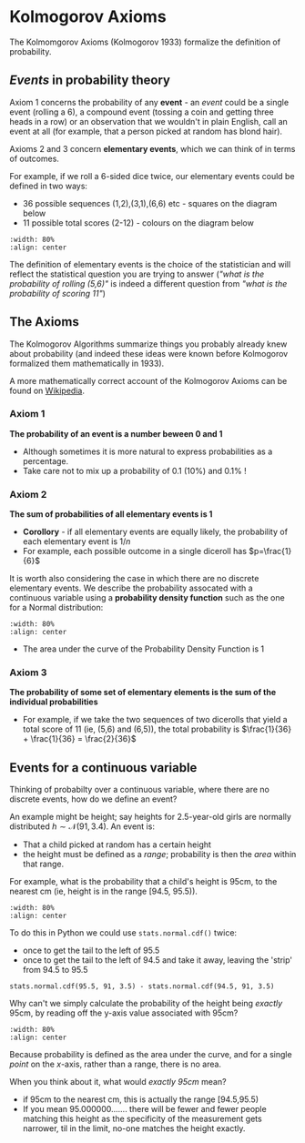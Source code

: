 # Kolmogorov Axioms

The Kolmomgorov Axioms (Kolmogorov 1933) formalize the definition of probability.

## *Events* in probability theory

Axiom 1 concerns the probability of any **event** - an *event* could be a single event (rolling a 6), a compound event (tossing a coin and getting three heads in a row) or an observation that we wouldn't in plain English, call an event at all (for example, that a person picked at random has blond hair).

Axioms 2 and 3 concern **elementary events**, which we can think of in terms of outcomes.

For example, if we roll a 6-sided dice twice, our elementary events could be defined in two ways:

* 36 possible sequences (1,2),(3,1),(6,6) etc - squares on the diagram below
* 11 possible total scores (2-12) - colours on the diagram below

```{image} https://raw.githubusercontent.com/jillxoreilly/StatsCourseBook_2024/main/images/Chp9_eventsDef.png
:width: 80%
:align: center
```
The definition of elementary events is the choice of the statistician and will reflect the statistical question you are trying to answer (*"what is the probability of rolling (5,6)"* is indeed a different question from *"what is the probability of scoring 11"*)



## The Axioms

The Kolmogorov Algorithms summarize things you probably already knew about probability (and indeed these ideas were known before Kolmogorov formalized them mathematically in 1933).

A more mathematically correct account of the Kolmogorov Axioms can be found on <a href="https://en.wikipedia.org/wiki/Probability_axioms">Wikipedia</a>.


### Axiom 1
**The probability of an event is a number beween 0 and 1**

* Although sometimes it is more natural to express probabilities as a percentage. 
* Take care not to mix up a probability of 0.1 (10%) and 0.1% !


### Axiom 2 

**The sum of probabilities of all elementary events is 1**

* **Corollory** - if all elementary events are equally likely, the probability of each elementary event is $1/n$ 
* For example, each possible outcome in a single diceroll has $p=\frac{1}{6}$

It is worth also considering the case in which there are no discrete elementary events. We describe the probability assocated with a continuous variable using a **probability density function** such as the one for a Normal distribution:

```{image} https://raw.githubusercontent.com/jillxoreilly/StatsCourseBook_2024/main/images/Chp9_PDF1.png
:width: 80%
:align: center
```
* The area under the curve of the Probability Density Function is 1

### Axiom 3

**The probability of some set of elementary elements is the sum of the individual probabilities**

* For example, if we take the two sequences of two dicerolls that yield a total score of 11 (ie, (5,6) and (6,5)), the total probability is $\frac{1}{36} + \frac{1}{36} = \frac{2}{36}$



## Events for a continuous variable

Thinking of probabilty over a continuous variable, where there are no discrete events, how do we define an event?

An example might be height; say heights for 2.5-year-old girls are normally distributed $h \sim \mathcal{N}(91,3.4)$. An event is:

* That a child picked at random has a certain height
* the height must be defined as a *range*; probability is then the *area* within that range.

For example, what is the probability that a child's height is 95cm, to the nearest cm (ie, height is in the range [94.5, 95.5)).

```{image} https://raw.githubusercontent.com/jillxoreilly/StatsCourseBook_2024/main/images/Chp9_PDF3.png
:width: 80%
:align: center
```

To do this in Python we could use `stats.normal.cdf()` twice:
* once to get the tail to the left of 95.5
* once to get the tail to the left of 94.5 and take it away, leaving the 'strip' from 94.5 to 95.5

```
stats.normal.cdf(95.5, 91, 3.5) - stats.normal.cdf(94.5, 91, 3.5)
```


Why can't we simply calculate the probability of the height being *exactly* 95cm, by reading off the y-axis value associated with 95cm?

```{image} https://raw.githubusercontent.com/jillxoreilly/StatsCourseBook_2024/main/images/Chp9_PDF2.png
:width: 80%
:align: center
```

Because probability is defined as the area under the curve, and for a single *point* on the $x$-axis, rather than a range, there is no area.

When you think about it, what would *exactly 95cm* mean?
* if 95cm to the nearest cm, this is actually the range [94.5,95.5)
* If you mean 95.000000....... there will be fewer and fewer people matching this height as the specificity of the measurement gets narrower, til in the limit, no-one matches the height exactly.
